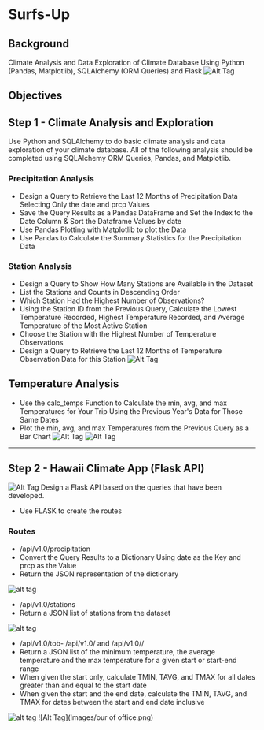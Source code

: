 # Surfs-Up
## Background
Climate Analysis and Data Exploration of Climate Database Using Python (Pandas, Matplotlib), SQLAlchemy (ORM Queries) and Flask
![Alt Tag](Images/surfs-up.png)

## Objectives
## Step 1 - Climate Analysis and Exploration
Use Python and SQLAlchemy to do basic climate analysis and data exploration of your climate database. All of the following analysis should be completed using SQLAlchemy ORM Queries, Pandas, and Matplotlib.

### Precipitation Analysis
- Design a Query to Retrieve the Last 12 Months of Precipitation Data Selecting Only the date and prcp Values
- Save the Query Results as a Pandas DataFrame and Set the Index to the Date Column & Sort the Dataframe Values by date
- Use Pandas Plotting with Matplotlib to plot the Data
- Use Pandas to Calculate the Summary Statistics for the Precipitation Data

### Station Analysis
- Design a Query to Show How Many Stations are Available in the Dataset
- List the Stations and Counts in Descending Order
- Which Station Had the Highest Number of Observations?
- Using the Station ID from the Previous Query, Calculate the Lowest Temperature Recorded, Highest Temperature Recorded, and Average Temperature of the Most Active Station
- Choose the Station with the Highest Number of Temperature Observations
- Design a Query to Retrieve the Last 12 Months of Temperature Observation Data for this Station
![Alt Tag](https://github.com/PetraLee2019/Climate-Analysis-and-Exploration/blob/master/Images/Temperature_vs_Frequency.png?raw=true)

## Temperature Analysis
- Use the calc_temps Function to Calculate the min, avg, and max Temperatures for Your Trip Using the Previous Year's Data for Those Same Dates
- Plot the min, avg, and max Temperatures from the Previous Query as a Bar Chart
![Alt Tag](https://github.com/PetraLee2019/Climate-Analysis-and-Exploration/blob/master/Images/Trip%20Average%20Temperature.png?raw=true)
![Alt Tag](https://github.com/PetraLee2019/Climate-Analysis-and-Exploration/blob/master/Images/DailyNormals.png?raw=true)


- - -

## Step 2 - Hawaii Climate App (Flask API)
![Alt Tag](https://github.com/PetraLee2019/Climate-Analysis-and-Exploration/blob/master/Images/Hawaii%20Kayak%20Tour.jpg?raw=true)
Design a Flask API based on the queries that have been developed.
- Use FLASK to create the routes

### Routes
- /api/v1.0/precipitation
- Convert the Query Results to a Dictionary Using date as the Key and prcp as the Value
- Return the JSON representation of the dictionary

![alt tag](https://github.com/PetraLee2019/Climate-Analysis-and-Exploration/blob/master/Images/Precipitation_api.png?raw=true)

- /api/v1.0/stations
- Return a JSON list of stations from the dataset

![alt tag](https://github.com/PetraLee2019/Climate-Analysis-and-Exploration/blob/master/Images/Stations_api.png?raw=true)

- /api/v1.0/tob- /api/v1.0/<start> and /api/v1.0/<start>/<end>
- Return a JSON list of the minimum temperature, the average temperature and the max temperature for a given start or start-end range
- When given the start only, calculate TMIN, TAVG, and TMAX for all dates greater than and equal to the start date
- When given the start and the end date, calculate the TMIN, TAVG, and TMAX for dates between the start and end date inclusive
  
![alt tag](https://github.com/PetraLee2019/Climate-Analysis-and-Exploration/blob/master/Images/start_end_day_api.png?raw=true)
![Alt Tag](Images/our of office.png)
